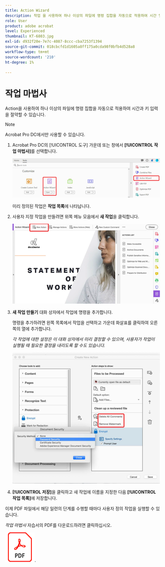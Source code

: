 ```yaml
---
title: Action Wizard
description: 작업 을 사용하여 하나 이상의 파일에 명령 집합을 자동으로 적용하여 시간 및 키 입력 저장
role: User
product: adobe acrobat
level: Experienced
thumbnail: KT-6803.jpg
exl-id: d932f20e-7e7c-4087-8ccc-cba7253f1394
source-git-commit: 018cbcfd1d1605a8ff175a0cda98f0bfb4d528a8
workflow-type: tm+mt
source-wordcount: '210'
ht-degree: 1%

---
```


# 작업 마법사

Action을 사용하여 하나 이상의 파일에 명령 집합을 자동으로 적용하여 시간과 키 입력을 절약할 수 있습니다.

>[!NOTE]
>
>Acrobat Pro DC에서만 사용할 수 있습니다.

1. Acrobat Pro DC의 [!UICONTROL 도구] 가운데 또는 창에서 **[!UICONTROL 작업 마법사]**&#x200B;를 선택합니다.

   ![작업 마법사 1단계](../assets/ActionWizard_1.png)

   미리 정의된 작업은 **작업 목록**&#x200B;에 나타납니다.

1. 사용자 지정 작업을 만들려면 위쪽 메뉴 모음에서 **새 작업**&#x200B;을 클릭합니다.

   ![작업 마법사 2단계](../assets/ActionWizard_2.png)

1. **새 작업 만들기** 대화 상자에서 작업에 명령을 추가합니다.

   명령을 추가하려면 왼쪽 목록에서 작업을 선택하고 가운데 화살표를 클릭하여 오른쪽의 열에 추가합니다.

   *각 작업에 대한 설정은 이 대화 상자에서 미리 결정할 수 있으며, 사용자가 작업이 실행될 때 필요한 결정을 내리도록 할 수도 있습니다.*

   ![작업 마법사 3단계](../assets/ActionWizard_3.png)

1. **[!UICONTROL 저장]**&#x200B;을 클릭하고 새 작업에 이름을 지정한 다음 **[!UICONTROL 작업 목록]**&#x200B;에 저장합니다.

이제 PDF 파일에서 해당 일련의 단계를 수행할 때마다 사용자 정의 작업을 실행할 수 있습니다.

*작업 마법사* 자습서의 PDF를 다운로드하려면 클릭하십시오.

[![다운로드 작업 마법사 자습서입니다](../assets/acrobat_PDF_96.png)](../assets/AcrobatDCActionWizard.pdf).
